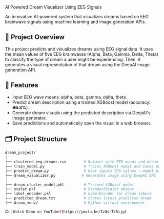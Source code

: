AI Powered Dream Visualizer Using EEG Signals

An innovative AI-powered system that visualizes dreams based on EEG brainwave signals using machine learning and image generation APIs.

## 🚀 Project Overview

This project predicts and visualizes dreams using EEG signal data. It uses the mean values of five EEG brainwaves (Alpha, Beta, Gamma, Delta, Theta) to classify the type of dream a user might be experiencing. Then, it generates a visual representation of that dream using the DeepAI image generation API.

## 🧩 Features

- Input EEG wave means: alpha, beta, gamma, delta, theta.
- Predict dream description using a trained XGBoost model (accuracy: **96.3%**).
- Generate dream visuals using the predicted description via DeepAI's image generator.
- Save predictions and automatically open the visual in a web browser.

## 🗂️ Project Structure

```bash
dream_project/
│
├── clustered_eeg_dreams.csv        # Dataset with EEG means and dream labels
├── train_model.py                  # Trains XGBoost model and saves encoders
├── predict_dream.py                # User inputs EEG values → model predicts dream
├── dream_visualizer.py            # Generates image using DeepAI API
│
├── dream_cluster_model.pkl         # Trained XGBoost model
├── scaler.pkl                      # StandardScaler object
├── label_encoder.pkl               # LabelEncoder for dream labels
├── predicted_dream.txt             # Stores latest predicted dream
├── dream_venv/                     # Python virtual environment

📺 [Watch Demo on YouTube](https://youtu.be/ZvQsrTi5ijg)
